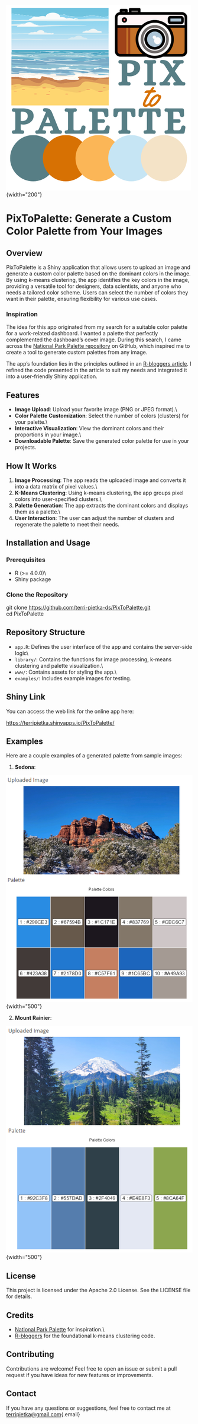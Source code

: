 ![](images/PixToPalette.png){width="200"}

# **PixToPalette: Generate a Custom Color Palette from Your Images**

## **Overview**

PixToPalette is a Shiny application that allows users to upload an image and generate a custom color palette based on the dominant colors in the image. By using k-means clustering, the app identifies the key colors in the image, providing a versatile tool for designers, data scientists, and anyone who needs a tailored color scheme. Users can select the number of colors they want in their palette, ensuring flexibility for various use cases.

### **Inspiration**

The idea for this app originated from my search for a suitable color palette for a work-related dashboard. I wanted a palette that perfectly complemented the dashboard’s cover image. During this search, I came across the [National Park Palette repository](https://github.com/kevinsblake/NatParksPalettes) on GitHub, which inspired me to create a tool to generate custom palettes from any image.

The app’s foundation lies in the principles outlined in an [R-bloggers article](https://www.r-bloggers.com/2018/11/utilizing-k-means-to-extract-colours-from-your-favourite-images/). I refined the code presented in the article to suit my needs and integrated it into a user-friendly Shiny application.

## **Features**

-   **Image Upload**: Upload your favorite image (PNG or JPEG format).\
-   **Color Palette Customization**: Select the number of colors (clusters) for your palette.\
-   **Interactive Visualization**: View the dominant colors and their proportions in your image.\
-   **Downloadable Palette**: Save the generated color palette for use in your projects.

## **How It Works**

1.  **Image Processing**: The app reads the uploaded image and converts it into a data matrix of pixel values.\
2.  **K-Means Clustering**: Using k-means clustering, the app groups pixel colors into user-specified clusters.\
3.  **Palette Generation**: The app extracts the dominant colors and displays them as a palette.\
4.  **User Interaction**: The user can adjust the number of clusters and regenerate the palette to meet their needs.

## **Installation and Usage**

### **Prerequisites**

-   R (\>= 4.0.0)\
-   Shiny package

### **Clone the Repository**

git clone <https://github.com/terri-pietka-ds/PixToPalette.git>\
cd PixToPalette

## **Repository Structure**

-   `app.R`: Defines the user interface of the app and contains the server-side logic\
-   `library/`: Contains the functions for image processing, k-means clustering and palette visualization.\
-   `www/`: Contains assets for styling the app.\
-   `examples/`: Includes example images for testing.

## **Shiny Link**

You can access the web link for the online app here:

<https://terripietka.shinyapps.io/PixToPalette/>

## **Examples**

Here are a couple examples of a generated palette from sample images:

1.  **Sedona**:

![](images/sedona.png){width="500"}

2.  **Mount Rainier**:

![](images/rainier.png){width="500"}

## **License**

This project is licensed under the Apache 2.0 License. See the LICENSE file for details.

## **Credits**

-   [National Park Palette](https://github.com/kevinsblake/NatParksPalettes) for inspiration.\
-   [R-bloggers](https://www.r-bloggers.com/2018/11/utilizing-k-means-to-extract-colours-from-your-favourite-images/) for the foundational k-means clustering code.

## **Contributing**

Contributions are welcome! Feel free to open an issue or submit a pull request if you have ideas for new features or improvements.

## **Contact**

If you have any questions or suggestions, feel free to contact me at [terripietka\@gmail.com](mailto:terripietka@gmail.com){.email}
